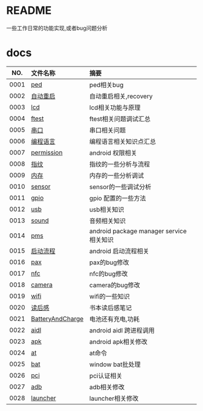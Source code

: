 # README

一些工作日常的功能实现,或者bug问题分析

# docs

NO.|文件名称|摘要
:--:|:--|:--
0001| [ped](docs/0001_ped.md) | ped相关bug
0002| [自动重启](docs/0002_reboot.md) | 自动重启相关,recovery
0003| [lcd](docs/0003_lcd.md) | lcd相关功能与原理
0004| [ftest](docs/0004_ftest.md) | ftest相关问题调试汇总
0005| [串口](docs/0005_uart.md) | 串口相关问题
0006| [编程语言](docs/0006_language.md) | 编程语言相关知识点汇总
0007| [permission](docs/0007_permission.md) | android 权限相关
0008| [指纹](docs/0008_fingprint.md) | 指纹的一些分析与流程
0009| [内存](docs/0009_memory.md) | 内存的一些分析调试
0010| [sensor](docs/0010_sensor.md) | sensor的一些调试分析
0011| [gpio](docs/0011_gpio.md) | gpio 配置的一些方法
0012| [usb](docs/0012_usb.md) | usb相关知识
0013| [sound](docs/0013_sound.md) | 音频相关知识
0014| [pms](docs/0014_pms.md) | android package manager service 相关知识
0015| [启动流程](docs/0015_boot.md) | android 启动流程相关
0016| [pax](docs/0016_pax.md) | pax的bug修改
0017| [nfc](docs/0017_nfc.md) | nfc的bug修改
0018| [camera](docs/0018_camera.md) | camera的bug修改
0019| [wifi](docs/0019_wifi.md) | wifi的一些知识
0020| [读后感](docs/0020_book.md) | 书本读后感笔记
0021| [BatteryAndCharge](docs/0021_battery_charge.md) | 电池还有充电,功耗
0022| [aidl](docs/0022_aidl.md) | android aidl 跨进程调用
0023| [apk](docs/0023_apk.md) | android apk相关修改
0024| [at](docs/0024_at.md) | at命令
0025| [bat](docs/0025_bat.md) | window bat批处理
0026| [pci](docs/0026_pci.md) | pci认证相关
0027| [adb](docs/0027_adb.md) | adb相关修改
0028| [launcher](docs/0028_launcher.md) |launcher相关修改